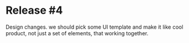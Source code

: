 # Release \#4

Design changes. we should pick some UI template and make it like cool product, not just a set of elements, that working together.

